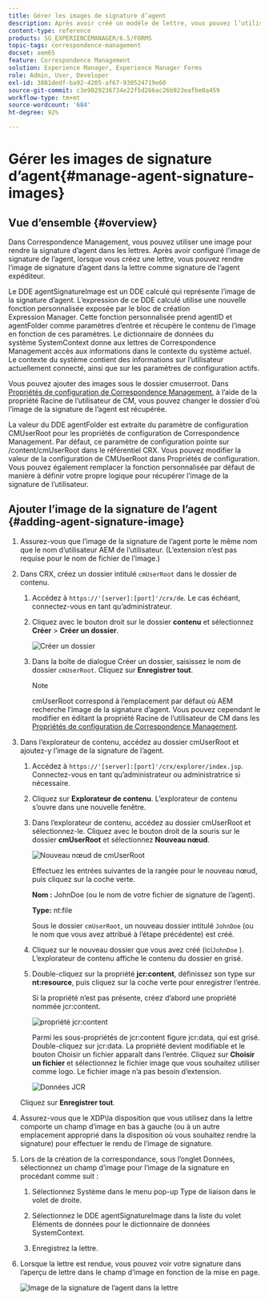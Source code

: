 ```yaml
---
title: Gérer les images de signature d’agent
description: Après avoir créé un modèle de lettre, vous pouvez l’utiliser pour créer une correspondance dans AEM Forms en gérant les données, le contenu et les pièces jointes.
content-type: reference
products: SG_EXPERIENCEMANAGER/6.5/FORMS
topic-tags: correspondence-management
docset: aem65
feature: Correspondence Management
solution: Experience Manager, Experience Manager Forms
role: Admin, User, Developer
exl-id: 3081dedf-ba92-4205-af67-930524719e60
source-git-commit: c3e9029236734e22f5d266ac26b923eafbe0a459
workflow-type: tm+mt
source-wordcount: '684'
ht-degree: 92%

---
```


# Gérer les images de signature d’agent{#manage-agent-signature-images}

## Vue d’ensemble {#overview}

Dans Correspondence Management, vous pouvez utiliser une image pour rendre la signature d’agent dans les lettres. Après avoir configuré l’image de signature de l’agent, lorsque vous créez une lettre, vous pouvez rendre l’image de signature d’agent dans la lettre comme signature de l’agent expéditeur.

Le DDE agentSignatureImage est un DDE calculé qui représente l’image de la signature d’agent. L’expression de ce DDE calculé utilise une nouvelle fonction personnalisée exposée par le bloc de création Expression Manager. Cette fonction personnalisée prend agentID et agentFolder comme paramètres d’entrée et récupère le contenu de l’image en fonction de ces paramètres. Le dictionnaire de données du système SystemContext donne aux lettres de Correspondence Management accès aux informations dans le contexte du système actuel. Le contexte du système contient des informations sur l’utilisateur actuellement connecté, ainsi que sur les paramètres de configuration actifs.

Vous pouvez ajouter des images sous le dossier cmuserroot. Dans [Propriétés de configuration de Correspondence Management](/help/forms/using/cm-configuration-properties.md), à l’aide de la propriété Racine de l’utilisateur de CM, vous pouvez changer le dossier d’où l’image de la signature de l’agent est récupérée.

La valeur du DDE agentFolder est extraite du paramètre de configuration CMUserRoot pour les propriétés de configuration de Correspondence Management. Par défaut, ce paramètre de configuration pointe sur /content/cmUserRoot dans le référentiel CRX. Vous pouvez modifier la valeur de la configuration de CMUserRoot dans Propriétés de configuration.
Vous pouvez également remplacer la fonction personnalisée par défaut de manière à définir votre propre logique pour récupérer l’image de la signature de l’utilisateur.

## Ajouter l’image de la signature de l’agent {#adding-agent-signature-image}

1. Assurez-vous que l’image de la signature de l’agent porte le même nom que le nom d’utilisateur AEM de l’utilisateur. (L’extension n’est pas requise pour le nom de fichier de l’image.)
1. Dans CRX, créez un dossier intitulé `cmUserRoot` dans le dossier de contenu.

   1. Accédez à `https://'[server]:[port]'/crx/de`. Le cas échéant, connectez-vous en tant qu’administrateur.

   1. Cliquez avec le bouton droit sur le dossier **contenu** et sélectionnez **Créer** > **Créer un dossier**.

      ![Créer un dossier](assets/1_createnode_cmuserroot.png)

   1. Dans la boîte de dialogue Créer un dossier, saisissez le nom de dossier `cmUserRoot`. Cliquez sur **Enregistrer tout**.

      >[!NOTE]
      >
      >cmUserRoot correspond à l’emplacement par défaut où AEM recherche l’image de la signature d’agent. Vous pouvez cependant le modifier en éditant la propriété Racine de l’utilisateur de CM dans les [Propriétés de configuration de Correspondence Management](/help/forms/using/cm-configuration-properties.md).

1. Dans l’explorateur de contenu, accédez au dossier cmUserRoot et ajoutez-y l’image de la signature de l’agent.

   1. Accédez à `https://'[server]:[port]'/crx/explorer/index.jsp`. Connectez-vous en tant qu’administrateur ou administratrice si nécessaire.
   1. Cliquez sur **Explorateur de contenu**. L’explorateur de contenu s’ouvre dans une nouvelle fenêtre.
   1. Dans l’explorateur de contenu, accédez au dossier cmUserRoot et sélectionnez-le. Cliquez avec le bouton droit de la souris sur le dossier **cmUserRoot** et sélectionnez **Nouveau nœud**.

      ![Nouveau nœud de cmUserRoot](assets/2_cmuserroot_newnode.png)

      Effectuez les entrées suivantes de la rangée pour le nouveau nœud, puis cliquez sur la coche verte.

      **Nom :** JohnDoe (ou le nom de votre fichier de signature de l’agent).

      **Type:** nt:file

      Sous le dossier `cmUserRoot`, un nouveau dossier intitulé `JohnDoe` (ou le nom que vous avez attribué à l’étape précédente) est créé.

   1. Cliquez sur le nouveau dossier que vous avez créé (ici`JohnDoe` ). L’explorateur de contenu affiche le contenu du dossier en grisé.

   1. Double-cliquez sur la propriété **jcr:content**, définissez son type sur **nt:resource**, puis cliquez sur la coche verte pour enregistrer l’entrée.

      Si la propriété n’est pas présente, créez d’abord une propriété nommée jcr:content.

      ![propriété jcr:content](assets/3_jcrcontentntresource.png)

      Parmi les sous-propriétés de jcr:content figure jcr:data, qui est grisé. Double-cliquez sur jcr:data. La propriété devient modifiable et le bouton Choisir un fichier apparaît dans l’entrée. Cliquez sur **Choisir un fichier** et sélectionnez le fichier image que vous souhaitez utiliser comme logo. Le fichier image n’a pas besoin d’extension.

      ![Données JCR](assets/5_jcrdata.png)

   Cliquez sur **Enregistrer tout**.

1. Assurez-vous que le XDP\la disposition que vous utilisez dans la lettre comporte un champ d’image en bas à gauche (ou à un autre emplacement approprié dans la disposition où vous souhaitez rendre la signature) pour effectuer le rendu de l’image de signature.
1. Lors de la création de la correspondance, sous l’onglet Données, sélectionnez un champ d’image pour l’image de la signature en procédant comme suit :

   1. Sélectionnez Système dans le menu pop-up Type de liaison dans le volet de droite.

   1. Sélectionnez le DDE agentSignatureImage dans la liste du volet Eléments de données pour le dictionnaire de données SystemContext.

   1. Enregistrez la lettre.

1. Lorsque la lettre est rendue, vous pouvez voir votre signature dans l’aperçu de lettre dans le champ d’image en fonction de la mise en page.

   ![Image de la signature de l’agent dans la lettre](assets/letterwithsignature.png)
